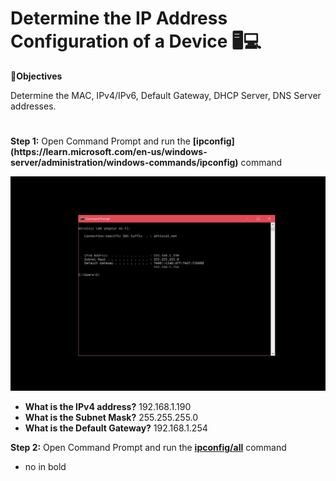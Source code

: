 # Determine the IP Address Configuration of a Device </a>🖥️💻</h1>

🔎<b>Objectives</b>

Determine the MAC, IPv4/IPv6, Default Gateway, DHCP Server, DNS Server addresses.
<h1></h1>
<b>Step 1:</b> Open Command Prompt and run the <b>[ipconfig](https://learn.microsoft.com/en-us/windows-server/administration/windows-commands/ipconfig)</b> command

<p align="center">
<img src="Screenshot (66).jpg"/>
</p>


- <b>What is the IPv4 address?</b> 192.168.1.190
- <b>What is the Subnet Mask?</b> 255.255.255.0
- <b>What is the Default Gateway?</b> 192.168.1.254

<b>Step 2:</b> Open Command Prompt and run the <b>[ipconfig/all](https://learn.microsoft.com/en-us/windows-server/administration/windows-commands/ipconfig)</b> command


- no in bold
